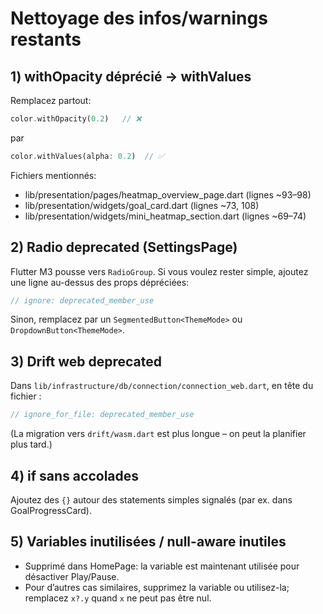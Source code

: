 
# Nettoyage des infos/warnings restants

## 1) withOpacity déprécié → withValues
Remplacez partout:
```dart
color.withOpacity(0.2)   // ❌
```
par
```dart
color.withValues(alpha: 0.2)  // ✅
```

Fichiers mentionnés:
- lib/presentation/pages/heatmap_overview_page.dart (lignes ~93–98)
- lib/presentation/widgets/goal_card.dart (lignes ~73, 108)
- lib/presentation/widgets/mini_heatmap_section.dart (lignes ~69–74)

## 2) Radio deprecated (SettingsPage)
Flutter M3 pousse vers `RadioGroup`. Si vous voulez rester simple, ajoutez une ligne au-dessus des props dépréciées:
```dart
// ignore: deprecated_member_use
```
Sinon, remplacez par un `SegmentedButton<ThemeMode>` ou `DropdownButton<ThemeMode>`.

## 3) Drift web deprecated
Dans `lib/infrastructure/db/connection/connection_web.dart`, en tête du fichier :
```dart
// ignore_for_file: deprecated_member_use
```
(La migration vers `drift/wasm.dart` est plus longue – on peut la planifier plus tard.)

## 4) if sans accolades
Ajoutez des `{}` autour des statements simples signalés (par ex. dans GoalProgressCard).

## 5) Variables inutilisées / null-aware inutiles
- Supprimé dans HomePage: la variable est maintenant utilisée pour désactiver Play/Pause.
- Pour d’autres cas similaires, supprimez la variable ou utilisez-la; remplacez `x?.y` quand `x` ne peut pas être nul.
